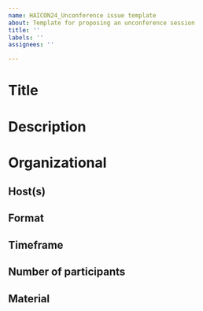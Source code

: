 ```yaml
---
name: HAICON24_Unconference issue template
about: Template for proposing an unconference session
title: ''
labels: ''
assignees: ''

---
```


<!--
Feel free to start a rough description of your idea as a new git issue and discuss with potential collaborators. 

At the end there should be an abstract addressing the following items.
-->
# Title
<!--Add informative title here! -->

# Description

<!--
pointing out, e.g.
    * Question to be addressed
    * Task to be solved
    * Final outcome or even product, e.g., a blog post, a draft for a white paper, an outline for a software prototype, a list of rules to follow, a list of answers to specific questions
-->

# Organizational
<!--In the following, please provide organizational information about the session. -->

## Host(s)

<!--
Names and e-mail addresses of all people involved in hosting this session.
-->

## Format

<!--E.g., introduction talk followed by open discussion, brainstorming, hackathon like format, world café, etc. If applicable also include methods used to enhance interaction and collaboration. -->

## Timeframe
<!-- Specify the minimal time you foresee for this session, e.g., 30min, 1h, ..., up to 3h-->

## Number of participants
<!-- Define the minimal number of participants you need to work on the specified task. 
Is there a limit to the number of people who attend this session? -->

## Material

<!-- State here the material and devices you need: beamer, flipchart, paper, markers, post-its, etc. 
We will then see what we can provide and let you know, if you should bring something yourself-->
